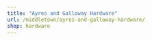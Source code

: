 ```yaml
---
title: "Ayres and Galloway Hardware"
url: /middletown/ayres-and-galloway-hardware/
shop: hardware
---
```

